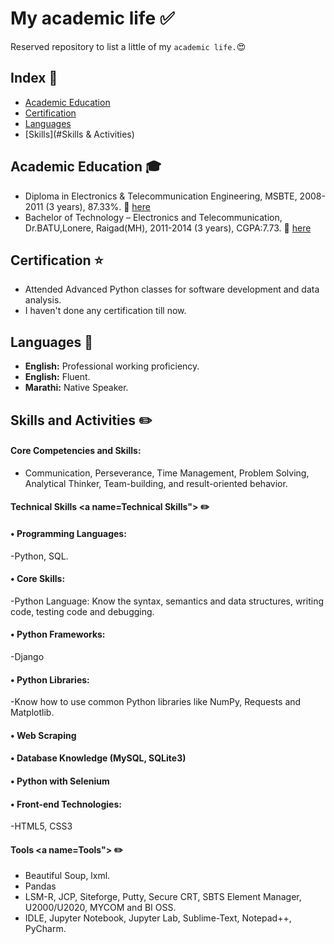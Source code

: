 # My academic life :white_check_mark:

Reserved repository to list a little of my `academic life.`:heart_eyes:

## Index :pushpin:
- [Academic Education](#education)
- [Certification](#certification)
- [Languages](#languages)
- [Skills](#Skills & Activities)

## Academic Education <a name="education"></a> :mortar_board:

- Diploma in Electronics & Telecommunication Engineering, MSBTE, 2008-2011 (3 years), 87.33%. :paperclip: [here](https://github.com/bhaskarwagatakar/list_of_courses_certifications_resume/blob/9f45e66554da5b401d8c1bccd43f784fd59dde19/certificates/Diploma%20Certificate.PNG)
- Bachelor of Technology – Electronics and Telecommunication, Dr.BATU,Lonere, Raigad(MH), 2011-2014 (3 years), CGPA:7.73. :paperclip: [here](https://github.com/bhaskarwagatakar/list_of_courses_certifications_resume/blob/9f45e66554da5b401d8c1bccd43f784fd59dde19/certificates/Degree%20Certificate.PNG)

## Certification <a name="certification"></a> :star:

- Attended Advanced Python classes for software development and data analysis.
- I haven't done any certification till now.


## Languages <a name="languages"></a> :round_pushpin:

- **English:** Professional working proficiency.
- **English:** Fluent.
- **Marathi:** Native Speaker.

## Skills and Activities <a name="Skills & Activities"></a> :pencil2:

#### Core Competencies and Skills:
- Communication, Perseverance, Time Management, Problem Solving, Analytical Thinker, Team-building, and result-oriented behavior.

#### Technical Skills <a name=Technical Skills"></a> :pencil2:

#### •	Programming Languages: 
-Python, SQL.
#### •	Core Skills: 
-Python Language: Know the syntax, semantics and data structures, writing code, testing code and debugging.
#### •	Python Frameworks: 
-Django
#### •	Python Libraries:
-Know how to use common Python libraries like NumPy, Requests and Matplotlib.
#### •	Web Scraping
#### •	Database Knowledge (MySQL, SQLite3)
#### •	Python with Selenium
#### •	Front-end Technologies: 
-HTML5, CSS3


#### Tools <a name=Tools"></a> :pencil2:
- Beautiful Soup, lxml.
- Pandas 
- LSM-R, JCP, Siteforge, Putty, Secure CRT, SBTS Element Manager, U2000/U2020, MYCOM and BI OSS.
- IDLE, Jupyter Notebook, Jupyter Lab, Sublime-Text, Notepad++, PyCharm.




